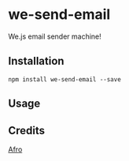 # we-send-email

We.js email sender machine!

## Installation

```
npm install we-send-email --save
```

## Usage

## Credits
[Afro](https://github.com/albertosouza/)
